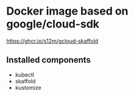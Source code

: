 # Docker image based on google/cloud-sdk

https://ghcr.io/s12m/gcloud-skaffold

## Installed components

- kubectl
- skaffold
- kustomize
